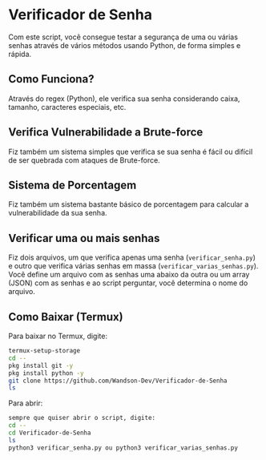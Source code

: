 # Verificador de Senha

Com este script, você consegue testar a segurança de uma ou várias senhas através de vários métodos usando Python, de forma simples e rápida.

## Como Funciona?

Através do regex (Python), ele verifica sua senha considerando caixa, tamanho, caracteres especiais, etc.

## Verifica Vulnerabilidade a Brute-force

Fiz também um sistema simples que verifica se sua senha é fácil ou difícil de ser quebrada com ataques de Brute-force.

## Sistema de Porcentagem

Fiz também um sistema bastante básico de porcentagem para calcular a vulnerabilidade da sua senha.

## Verificar uma ou mais senhas

Fiz dois arquivos, um que verifica apenas uma senha (`verificar_senha.py`) e outro que verifica várias senhas em massa (`verificar_varias_senhas.py`). Você define um arquivo com as senhas uma abaixo da outra ou um array (JSON) com as senhas e ao script perguntar, você determina o nome do arquivo.

## Como Baixar (Termux)

Para baixar no Termux, digite:
```bash
termux-setup-storage
cd --
pkg install git -y
pkg install python -y
git clone https://github.com/Wandson-Dev/Verificador-de-Senha
ls
```

Para abrir:
```bash
sempre que quiser abrir o script, digite:
cd --
cd Verificador-de-Senha
ls
python3 verificar_senha.py ou python3 verificar_varias_senhas.py
```
